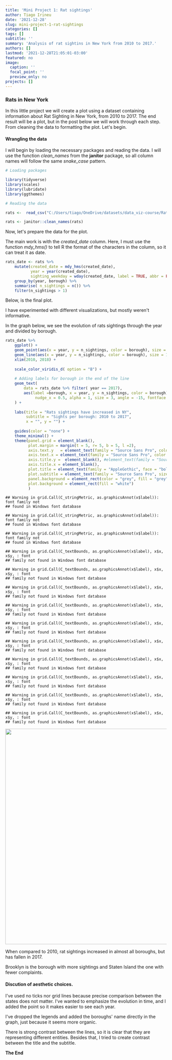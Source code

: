 ```yaml
---
title: 'Mini Project 1: Rat sightings'
author: Tiago Irineu
date: '2021-12-28'
slug: mini-project-1-rat-sightings
categories: []
tags: []
subtitle: ''
summary: 'Analysis of rat sightins in New York from 2010 to 2017.'
authors: []
lastmod: '2021-12-28T21:05:01-03:00'
featured: no
image:
  caption: ''
  focal_point: ''
  preview_only: no
projects: []
---
```


### Rats in New York

In this little project we will create a plot using a dataset containing information about Rat Sighting in New York, from 2010 to 2017. The end result will be a plot, but in the post below we will work through each step. From cleaning the data to formatting the plot. Let's begin.


#### Wrangling the data


I will begin by loading the necessary packages and reading the data. I will use the function *clean_names* from the **janitor** package, so all column names will follow the same *snake_case* pattern.


```r
# Loading packages

library(tidyverse)
library(scales)
library(lubridate)
library(ggthemes)

# Reading the data

rats <-  read_csv("C:/Users/tiago/OneDrive/datasets/data_viz-course/Rat_Sightings.csv")

rats <- janitor::clean_names(rats)
```

Now, let's prepare the data for the plot.

The main work is with the *created_date* column. Here, I must use the function *mdy_hms()* to tell R the format of the characters in the column, so it can treat it as date.




```r
rats_date <- rats %>% 
    mutate(created_date = mdy_hms(created_date),
           year = year(created_date),
           sighting_weekday = wday(created_date, label = TRUE, abbr = FALSE)) %>% 
    group_by(year, borough) %>% 
    summarise( n_sightings = n()) %>% 
    filter(n_sightings > 1)
```

Below, is the final plot.

I have experimented with different visualizations, but mostly weren't informative.

In the graph below, we see the evolution of rats sightings through the year and divided by borough.




```r
rats_date %>% 
    ggplot() +
    geom_point(aes(x = year, y = n_sightings, color = borough), size = 2) +
    geom_line(aes(x = year, y = n_sightings, color = borough), size = 1.5, alpha = 0.8) +
    xlim(2010, 2018) +
    
    scale_color_viridis_d( option = "B") +
    
    # Adding labels for borough in the end of the line
    geom_text(
        data = rats_date %>% filter( year == 2017),
        aes(label =borough, x = year, y = n_sightings, color = borough),
             nudge_x = 0.5, alpha = 1, size = 3, angle = -15, fontface = "bold"
    ) +
    
    labs(title = "Rats sightings have increased in NY",
         subtitle = "Sights per borough: 2010 to 2017",
         x = "", y = "") +
    
    guides(color = "none") +
    theme_minimal() +
    theme(panel.grid = element_blank(),
          plot.margin = margin(t = 5, r= 5, b = 5, l =2),
          axis.text.y   = element_text(family = "Source Sans Pro", color = "gray24"),
          axis.text.x = element_text(family = "Source Sans Pro", color = "gray24"),
          axis.title.y =  element_blank(), #element_text(family = "Source Sans Pro", face = "bold", color = "gray24"),
          axis.title.x = element_blank(),
          plot.title = element_text(family = "AppleGothic", face = "bold", size = 18),
          plot.subtitle = element_text(family = "Source Sans Pro", size = 14, color = "gray24", face = "bold"), 
          panel.background = element_rect(color = "grey", fill = "grey"),
          plot.background = element_rect(fill = "white")
          )
```

```
## Warning in grid.Call(C_stringMetric, as.graphicsAnnot(x$label)): font family not
## found in Windows font database

## Warning in grid.Call(C_stringMetric, as.graphicsAnnot(x$label)): font family not
## found in Windows font database

## Warning in grid.Call(C_stringMetric, as.graphicsAnnot(x$label)): font family not
## found in Windows font database
```

```
## Warning in grid.Call(C_textBounds, as.graphicsAnnot(x$label), x$x, x$y, : font
## family not found in Windows font database

## Warning in grid.Call(C_textBounds, as.graphicsAnnot(x$label), x$x, x$y, : font
## family not found in Windows font database

## Warning in grid.Call(C_textBounds, as.graphicsAnnot(x$label), x$x, x$y, : font
## family not found in Windows font database

## Warning in grid.Call(C_textBounds, as.graphicsAnnot(x$label), x$x, x$y, : font
## family not found in Windows font database

## Warning in grid.Call(C_textBounds, as.graphicsAnnot(x$label), x$x, x$y, : font
## family not found in Windows font database

## Warning in grid.Call(C_textBounds, as.graphicsAnnot(x$label), x$x, x$y, : font
## family not found in Windows font database

## Warning in grid.Call(C_textBounds, as.graphicsAnnot(x$label), x$x, x$y, : font
## family not found in Windows font database

## Warning in grid.Call(C_textBounds, as.graphicsAnnot(x$label), x$x, x$y, : font
## family not found in Windows font database

## Warning in grid.Call(C_textBounds, as.graphicsAnnot(x$label), x$x, x$y, : font
## family not found in Windows font database

## Warning in grid.Call(C_textBounds, as.graphicsAnnot(x$label), x$x, x$y, : font
## family not found in Windows font database
```

<img src="{{< blogdown/postref >}}index_files/figure-html/Evolution of rat sighting per borough-1.png" width="672" />


When compared to 2010, rat sightings increased in almost all boroughs, but has fallen in 2017.

Brooklyn is the borough with more sightings and Staten Island the one with fewer complaints.

#### Discution of aesthetic choices.

I've used no ticks nor grid lines because precise comparison between the states does not matter.
I've wanted to emphasize the evolution in time, and I added the point so it makes easier to see each year.

I've dropped the legends and added the boroughs' name directly in the graph, just because it seems more organic.

There is strong contrast between the lines, so it is clear that they are representing different entities. Besides that,
I tried to create contrast between the title and the subtitle.





**The End**





